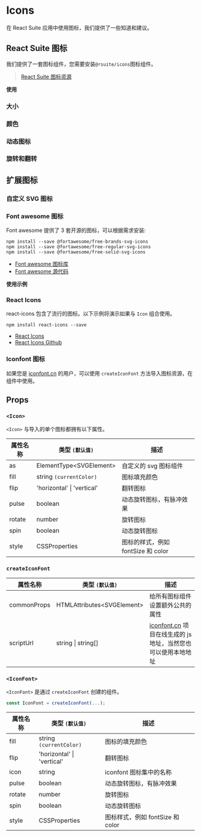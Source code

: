 # Icons

在 React Suite 应用中使用图标，我们提供了一些知道和建议。

## React Suite 图标

我们提供了一套图标组件，您需要安装`@rsuite/icons`图标组件。

> [React Suite 图标资源](/zh/resources/icons)

<!--{include:(components/icon/fragments/install.md)}-->

**使用**

<!--{include:(components/icon/fragments/import.md)}-->

### 大小

<!--{include:`size.md`}-->

### 颜色

<!--{include:`color.md`}-->

### 动态图标

<!--{include:`spin.md`}-->

### 旋转和翻转

<!--{include:`rotate.md`}-->

## 扩展图标

### 自定义 SVG 图标

<!--{include:`custom-svg.md`}-->

### Font awesome 图标

Font awesome 提供了 3 套开源的图标，可以根据需求安装:

```
npm install --save @fortawesome/free-brands-svg-icons
npm install --save @fortawesome/free-regular-svg-icons
npm install --save @fortawesome/free-solid-svg-icons
```

- [Font awesome 图标库](https://fontawesome.com/icons?d=listing&m=free)
- [Font awesome 源代码](https://github.com/FortAwesome/Font-Awesome/tree/master/js-packages/%40fortawesome)

**使用示例**

<!--{include:`custom-font-awesome.md`}-->

### React Icons

react-icons 包含了流行的图标。以下示例将演示如果与 `Icon` 组合使用。

```
npm install react-icons --save
```

- [React Icons](https://react-icons.github.io/react-icons)
- [React Icons Github](https://github.com/react-icons/react-icons)

<!--{include:`custom-react-icons.md`}-->

### Iconfont 图标

如果您是 [iconfont.cn](https://iconfont.cn) 的用户，可以使用 `createIconFont` 方法导入图标资源，在组件中使用。

<!--{include:`create-icon-font.md`}-->

## Props

### `<Icon>`

`<Icon>` 与导入的单个图标都拥有以下属性。

| 属性名称 | 类型 `(默认值)`                | 描述                               |
| -------- | ------------------------------ | ---------------------------------- |
| as       | ElementType&lt;SVGElement&gt;  | 自定义的 svg 图标组件              |
| fill     | string `(currentColor)`        | 图标填充颜色                       |
| flip     | 'horizontal' &#124; 'vertical' | 翻转图标                           |
| pulse    | boolean                        | 动态旋转图标，有脉冲效果           |
| rotate   | number                         | 旋转图标                           |
| spin     | boolean                        | 动态旋转图标                       |
| style    | CSSProperties                  | 图标的样式，例如 fontSize 和 color |

### `createIconFont`

| 属性名称    | 类型 `(默认值)`                  | 描述                                                                                |
| ----------- | -------------------------------- | ----------------------------------------------------------------------------------- |
| commonProps | HTMLAttributes&lt;SVGElement&gt; | 给所有图标组件设置额外公共的属性                                                    |
| scriptUrl   | string &#124; string[]           | [iconfont.cn](https://iconfont.cn) 项目在线生成的 js 地址，当然您也可以使用本地地址 |

### `<IconFont>`

`<IconFont>` 是通过 `createIconFont` 创建的组件。

```js
const IconFont = createIconFont(...);
```

| 属性名称 | 类型 `(默认值)`                | 描述                             |
| -------- | ------------------------------ | -------------------------------- |
| fill     | string `(currentColor)`        | 图标的填充颜色                   |
| flip     | 'horizontal' &#124; 'vertical' | 翻转图标                         |
| icon     | string                         | iconfont 图标集中的名称          |
| pulse    | boolean                        | 动态旋转图标，有脉冲效果         |
| rotate   | number                         | 旋转图标                         |
| spin     | boolean                        | 动态旋转图标                     |
| style    | CSSProperties                  | 图标样式，例如 fontSize 和 color |
